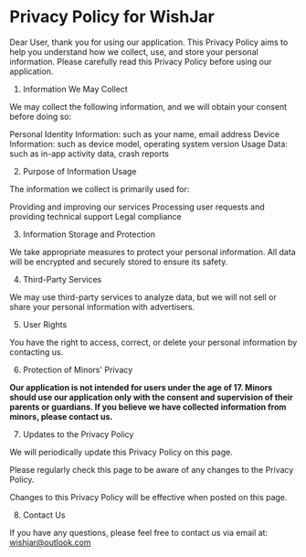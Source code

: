 # Privacy Policy for WishJar

Dear User, thank you for using our application. This Privacy Policy aims to help you understand how we collect, use, and store your personal information. Please carefully read this Privacy Policy before using our application.

1. Information We May Collect

We may collect the following information, and we will obtain your consent before doing so:

Personal Identity Information: such as your name, email address
Device Information: such as device model, operating system version
Usage Data: such as in-app activity data, crash reports

2. Purpose of Information Usage

The information we collect is primarily used for:

Providing and improving our services
Processing user requests and providing technical support
Legal compliance

3. Information Storage and Protection

We take appropriate measures to protect your personal information. All data will be encrypted and securely stored to ensure its safety.

4. Third-Party Services

We may use third-party services to analyze data, but we will not sell or share your personal information with advertisers.

5. User Rights

You have the right to access, correct, or delete your personal information by contacting us.

6. Protection of Minors' Privacy

**Our application is not intended for users under the age of 17. Minors should use our application only with the consent and supervision of their parents or guardians. If you believe we have collected information from minors, please contact us.**

7. Updates to the Privacy Policy

We will periodically update this Privacy Policy on this page.

Please regularly check this page to be aware of any changes to the Privacy Policy.

Changes to this Privacy Policy will be effective when posted on this page.

8. Contact Us

If you have any questions, please feel free to contact us via email at: wishjar@outlook.com
